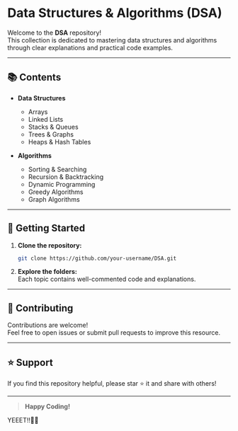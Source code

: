 # Data Structures & Algorithms (DSA)

Welcome to the **DSA** repository!  
This collection is dedicated to mastering data structures and algorithms through clear explanations and practical code examples. 

---

## 📚 Contents

- **Data Structures**
    - Arrays
    - Linked Lists
    - Stacks & Queues
    - Trees & Graphs
    - Heaps & Hash Tables

- **Algorithms**
    - Sorting & Searching
    - Recursion & Backtracking
    - Dynamic Programming
    - Greedy Algorithms
    - Graph Algorithms

---

## 🚀 Getting Started

1. **Clone the repository:**
     ```bash
     git clone https://github.com/your-username/DSA.git
     ```
2. **Explore the folders:**  
     Each topic contains well-commented code and explanations.

---

## 📝 Contributing

Contributions are welcome!  
Feel free to open issues or submit pull requests to improve this resource.

---

## ⭐️ Support

If you find this repository helpful, please star ⭐ it and share with others!

---

> **Happy Coding!**

YEEET!!🙌🙌